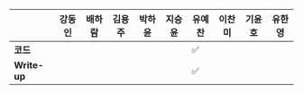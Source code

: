 |              | 강동인 | 배하람 | 김용주 | 박하윤 | 지승윤 | 유예찬 | 이찬미 | 기윤호 | 유한영 | 
| ------------ | ------ | ------ | ------ | ------ | ------ | ------------ | ------------ | ------------ | ------------ |
| **코드**     |||  |        |        |:white_check_mark:|  |  |  |
| **Write-up** |||  |        |        |:white_check_mark:|  |  |  | 
